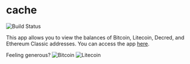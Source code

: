 # cache

![Build Status](https://travis-ci.org/nilchaos87/cache.svg?branch=master)

This app allows you to view the balances of Bitcoin, Litecoin, Decred, and Ethereum Classic addresses. You can access the app
[here](https://nilchaos87.github.io/cache/).

Feeling generous?
![Bitcoin](http://i.imgur.com/x27nml5.png) ![Litecoin](http://i.imgur.com/PdoaDx3.png)
